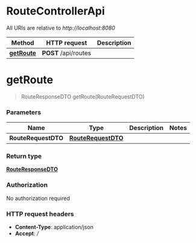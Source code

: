 # RouteControllerApi

All URIs are relative to *http://localhost:8080*

| Method | HTTP request | Description |
|------------- | ------------- | -------------|
| [**getRoute**](RouteControllerApi.md#getRoute) | **POST** /api/routes |  |


<a name="getRoute"></a>
# **getRoute**
> RouteResponseDTO getRoute(RouteRequestDTO)



### Parameters

|Name | Type | Description  | Notes |
|------------- | ------------- | ------------- | -------------|
| **RouteRequestDTO** | [**RouteRequestDTO**](../Models/RouteRequestDTO.md)|  | |

### Return type

[**RouteResponseDTO**](../Models/RouteResponseDTO.md)

### Authorization

No authorization required

### HTTP request headers

- **Content-Type**: application/json
- **Accept**: */*

